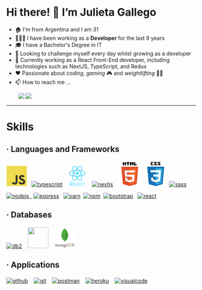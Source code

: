 # Hi there! 👋 I’m Julieta Gallego

- 🏠 I'm from Argentina and I am 31
- 👩🏻‍💻 I have been working as a **Developer** for the last 9 years
- 🎓 I have a Bachelor's Degree in IT
- 👀 Looking to challenge myself every day whilst growing as a developer
- 🌱 Currently working as a React Front-End developer, including technologies such as NextJS, TypeScript, and Redux
- ♥️ Passionate about *coding*, *gaming* 🎮 and *weightlifting* 🏋️‍♂️
- 📫 How to reach me ...


<div align="rigth" dir="auto">&nbsp;&nbsp;&nbsp;&nbsp;&nbsp;&nbsp;&nbsp;
  <a href="mailto:julietagallego92@gmail.com"><img src="https://camo.githubusercontent.com/824a983e5ac82a435d1b158fba7439c4dc64fa7bdc475da7423dfbf797ed3b18/68747470733a2f2f696d672e736869656c64732e696f2f62616467652f676d61696c2d2532334545303030302e7376673f267374796c653d666f722d7468652d6261646765266c6f676f3d676d61696c266c6f676f436f6c6f723d7768697465" data-canonical-src="https://img.shields.io/badge/gmail-%23EE0000.svg?&amp;style=for-the-badge&amp;logo=gmail&amp;logoColor=white" style="max-width: 100%;"></a>
  <a href="https://www.linkedin.com/in/julieta-gallego/" rel="nofollow"><img src="https://camo.githubusercontent.com/e8dbf62a04af86d46001864cd22338d8a8474486a0e976ec695580027c373c79/68747470733a2f2f696d672e736869656c64732e696f2f62616467652f6c696e6b6564696e2d2532333030373742352e7376673f267374796c653d666f722d7468652d6261646765266c6f676f3d6c696e6b6564696e266c6f676f436f6c6f723d7768697465" data-canonical-src="https://img.shields.io/badge/linkedin-%230077B5.svg?&amp;style=for-the-badge&amp;logo=linkedin&amp;logoColor=white" style="max-width: 100%;"></a><br/>
</div>

***

# Skills

 ##  <p>· Languages and Frameworks</p>

<p dir="auto">
  <a href="https://developer.mozilla.org/en-US/docs/Web/JavaScript" rel="nofollow"> <img src="https://raw.githubusercontent.com/devicons/devicon/master/icons/javascript/javascript-original.svg" alt="javascript" width="55" height="55" style="max-width: 100%;"></a>&nbsp;&nbsp;
    <a href="https://www.typescriptlang.org/" rel="nofollow"> <img src="https://upload.wikimedia.org/wikipedia/commons/thumb/4/4c/Typescript_logo_2020.svg/2048px-Typescript_logo_2020.svg.png" alt="typescript" width="55" height="55" style="max-width: 100%;"></a>&nbsp;&nbsp;
<a href="https://reactjs.org/" rel="nofollow"> <img src="https://raw.githubusercontent.com/devicons/devicon/master/icons/react/react-original-wordmark.svg" alt="react" width="55" height="55" style="max-width: 100%;"></a> &nbsp;
  <a href="https://nextjs.org/" rel="nofollow"> <img src="https://seeklogo.com/images/N/next-js-icon-logo-EE302D5DBD-seeklogo.com.png" alt="nextjs" width="55" height="55" style="max-width: 100%;"></a> &nbsp;</a>
  <a href="https://www.w3.org/html/" rel="nofollow"> <img src="https://raw.githubusercontent.com/devicons/devicon/master/icons/html5/html5-original-wordmark.svg" alt="html5" width="65" height="65" style="max-width: 100%;"></a>
<a href="https://www.w3schools.com/css/" rel="nofollow"> <img src="https://raw.githubusercontent.com/devicons/devicon/master/icons/css3/css3-original-wordmark.svg" alt="css3" width="65" height="65" style="max-width: 100%;"></a>
<a href="https://sass-lang.com/" rel="nofollow"> <img src="https://upload.wikimedia.org/wikipedia/commons/thumb/9/96/Sass_Logo_Color.svg/1280px-Sass_Logo_Color.svg.png" alt="sass" width="65" height="50" style="max-width: 100%;"></a>
    </p>


<p dir="auto"> 
  <a href="https://nodejs.org" rel="nofollow"> <img src="https://nodejs.org/static/images/logos/nodejs-new-pantone-white.svg" alt="nodejs" width="55" height="55" style="max-width: 100%;">&nbsp;&nbsp;</a>
    <a href="https://expressjs.com/" rel="nofollow"> <img src="https://assets.website-files.com/61ca3f775a79ec5f87fcf937/6202fcdee5ee8636a145a41b_1234.png" alt="express" width="55" height="55" style="max-width: 100%;"></a> &nbsp;</a>
        <a href="https://classic.yarnpkg.com/en/" rel="nofollow"> <img src="https://seeklogo.com/images/Y/yarn-logo-F5E7A65FA2-seeklogo.com.png" alt="yarn" width="55" height="55" style="max-width: 100%;"></a>&nbsp;
  <a href="https://www.npmjs.com/" rel="nofollow"> <img src="https://cdn.freebiesupply.com/logos/thumbs/2x/npm-2-logo.png" alt="npm" width="70" height="50"style="max-width: 100%;"></a>&nbsp;
   <a href="https://getbootstrap.com/" rel="nofollow"> <img src="https://upload.wikimedia.org/wikipedia/commons/thumb/b/b2/Bootstrap_logo.svg/1280px-Bootstrap_logo.svg.png" alt="bootstrap" width="55" height="45"style="max-width: 100%;"></a>&nbsp;&nbsp;
  </a>
  <a href="https://www.ibm.com/docs/en/zos-basic-skills?topic=zos-cobol" rel="nofollow"> <img src="https://miro.medium.com/max/800/1*4KEYbVW7F7TuagCSmRXOtQ.jpeg" alt="react" width="55" height="55" style="max-width: 100%;"></a>&nbsp;
  </p>


 ##  <p>· Databases</p> 
  
<p dir="auto"> 
  <a href="https://www.ibm.com/analytics/db2" rel="nofollow"> <img src="https://img.stackshare.io/service/1029/preview.jpeg" alt="db2" width="55" height="55" style="max-width: 100%;"></a> &nbsp;&nbsp;
  <a href="https://www.microsoft.com/en-us/sql-server/" rel="nofollow"> <img src="https://thumbs.dreamstime.com/b/sql-database-icon-logo-design-ui-ux-app-gold-inscription-dark-black-background-96842123.jpg" width="55" height="55" style="max-width: 100%;"></a> &nbsp;&nbsp;
  <a href="https://www.mongodb.com/" rel="nofollow"> <img src="https://raw.githubusercontent.com/devicons/devicon/master/icons/mongodb/mongodb-original-wordmark.svg" alt="db2" width="55" height="55" style="max-width: 100%;"></a> &nbsp;&nbsp;
 </a></p> 
 
  ##  <p>· Applications</p>
 
<p dir="auto"> 
  <a href="https://github.com/" rel="nofollow"> <img src="https://www.tethysplatform.org/images/github-icon.png" alt="github" width="55" height="55" style="max-width: 100%;"></a> &nbsp;&nbsp;
  <a href="https://git-scm.com/" rel="nofollow"> <img src="https://git-scm.com/images/logo@2x.png" alt="git" width="100" height="45" data-canonical-src="https://www.vectorlogo.zone/logos/git-scm/git-scm-icon.svg" style="max-width: 100%;"></a> &nbsp;&nbsp;
<a href="https://postman.com" rel="nofollow"> <img src="https://cdn.worldvectorlogo.com/logos/postman.svg" alt="postman" width="55" height="55" data-canonical-src="https://www.vectorlogo.zone/logos/getpostman/getpostman-icon.svg" style="max-width: 100%;"></a> &nbsp;&nbsp;
  <a href="https://www.heroku.com/" rel="nofollow"> <img src="https://raw.githubusercontent.com/ivangabriele/vscode-heroku/master/res/icon.png" alt="heroku" width="55" height="55" style="max-width: 100%;"></a>  &nbsp;&nbsp;
  <a href="https://code.visualstudio.com/" rel="nofollow"> <img src="https://res.cloudinary.com/hdsqazxtw/image/upload/f_auto,q_auto/w_88/v1604018282/1604018282189-71187801-14e60a80-2280-11ea-94c9-e56576f76baf_hxupe4.png" alt="visualcode" width="55" height="55" style="max-width: 100%;"></a> &nbsp;&nbsp;
</a></p>


